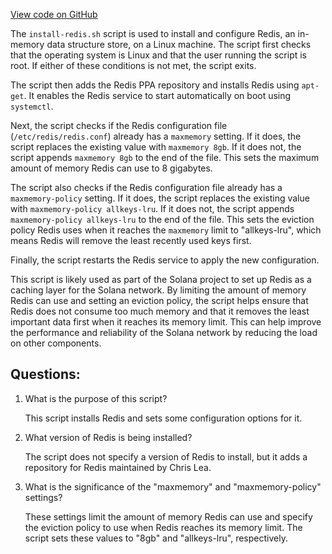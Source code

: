 [View code on GitHub](https://github.com/solana-labs/solana/blob/master/net/scripts/install-redis.sh)

The `install-redis.sh` script is used to install and configure Redis, an in-memory data structure store, on a Linux machine. The script first checks that the operating system is Linux and that the user running the script is root. If either of these conditions is not met, the script exits.

The script then adds the Redis PPA repository and installs Redis using `apt-get`. It enables the Redis service to start automatically on boot using `systemctl`.

Next, the script checks if the Redis configuration file (`/etc/redis/redis.conf`) already has a `maxmemory` setting. If it does, the script replaces the existing value with `maxmemory 8gb`. If it does not, the script appends `maxmemory 8gb` to the end of the file. This sets the maximum amount of memory Redis can use to 8 gigabytes.

The script also checks if the Redis configuration file already has a `maxmemory-policy` setting. If it does, the script replaces the existing value with `maxmemory-policy allkeys-lru`. If it does not, the script appends `maxmemory-policy allkeys-lru` to the end of the file. This sets the eviction policy Redis uses when it reaches the `maxmemory` limit to "allkeys-lru", which means Redis will remove the least recently used keys first.

Finally, the script restarts the Redis service to apply the new configuration.

This script is likely used as part of the Solana project to set up Redis as a caching layer for the Solana network. By limiting the amount of memory Redis can use and setting an eviction policy, the script helps ensure that Redis does not consume too much memory and that it removes the least important data first when it reaches its memory limit. This can help improve the performance and reliability of the Solana network by reducing the load on other components.
## Questions: 
 1. What is the purpose of this script?
    
    This script installs Redis and sets some configuration options for it.

2. What version of Redis is being installed?
    
    The script does not specify a version of Redis to install, but it adds a repository for Redis maintained by Chris Lea.

3. What is the significance of the "maxmemory" and "maxmemory-policy" settings?
    
    These settings limit the amount of memory Redis can use and specify the eviction policy to use when Redis reaches its memory limit. The script sets these values to "8gb" and "allkeys-lru", respectively.